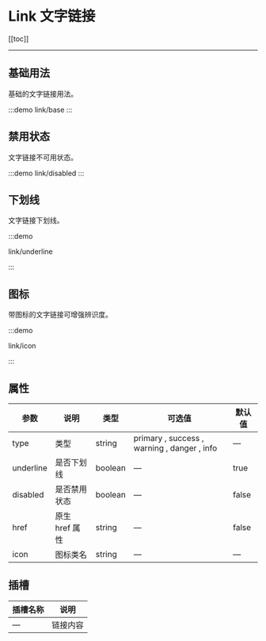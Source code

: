 # Link 文字链接

[[toc]]

---

## 基础用法

基础的文字链接用法。

:::demo
link/base
:::

## 禁用状态

文字链接不可用状态。

:::demo
link/disabled
:::

## 下划线

文字链接下划线。

:::demo

link/underline

:::

## 图标

带图标的文字链接可增强辨识度。

:::demo

link/icon

:::

## 属性

| 参数      | 说明           | 类型    | 可选值                                      | 默认值 |
| --------- | -------------- | ------- | ------------------------------------------- | ------ |
| type      | 类型           | string  | primary , success , warning , danger , info | —      |
| underline | 是否下划线     | boolean | —                                           | true   |
| disabled  | 是否禁用状态   | boolean | —                                           | false  |
| href      | 原生 href 属性 | string  | —                                           | false  |
| icon      | 图标类名       | string  | —                                           | —      |

## 插槽

| 插槽名称 | 说明     |
| -------- | -------- |
| —        | 链接内容 |

